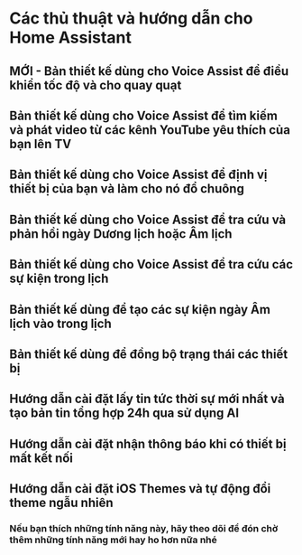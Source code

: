 # Các thủ thuật và hướng dẫn cho Home Assistant

## MỚI - Bản thiết kế dùng cho Voice Assist để điều khiển tốc độ và cho quay quạt

## Bản thiết kế dùng cho Voice Assist để tìm kiếm và phát video từ các kênh YouTube yêu thích của bạn lên TV

## Bản thiết kế dùng cho Voice Assist để định vị thiết bị của bạn và làm cho nó đổ chuông

## Bản thiết kế dùng cho Voice Assist để tra cứu và phản hồi ngày Dương lịch hoặc Âm lịch

## Bản thiết kế dùng cho Voice Assist để tra cứu các sự kiện trong lịch

## Bản thiết kế dùng để tạo các sự kiện ngày Âm lịch vào trong lịch

## Bản thiết kế dùng để đồng bộ trạng thái các thiết bị

## Hướng dẫn cài đặt lấy tin tức thời sự mới nhất và tạo bản tin tổng hợp 24h qua sử dụng AI

## Hướng dẫn cài đặt nhận thông báo khi có thiết bị mất kết nối

## Hướng dẫn cài đặt iOS Themes và tự động đổi theme ngẫu nhiên

### **Nếu bạn thích những tính năng này, hãy theo dõi để đón chờ thêm những tính năng mới hay ho hơn nữa nhé**
